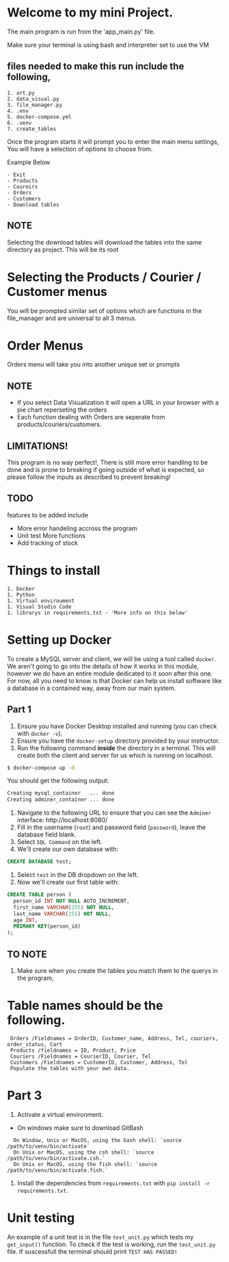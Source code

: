 # Welcome to my mini Project.

The main program is run from the 'app_main.py' file.

Make sure your terminal is using bash and interpreter set to use the VM

## files needed to make this run include the following,

```
1. art.py
2. data_visual.py
3. file_manager.py
4. .env
5. docker-compose.yml
6. .venv
7. create_tables
```

Once the program starts it will prompt you to enter the main menu settings,
You will have a selection of options to choose from.

Example Below

```
- Exit
- Products
- Coureirs
- Orders
- Customers
- Download tables
```

## NOTE

Selecting the download tables will download the tables into the same directory as project.
This will be its root

# Selecting the Products / Courier / Customer menus

You will be prompted similar set of options which are functions in the file_manager and are universal to all 3 menus.

# Order Menus

Orders menu will take you into another unique set or prompts

## NOTE

- If you select Data Visualization it will open a URL in your browser with a pie chart reperseting the orders
- Each function dealing with Orders are seperate from products/couriers/customers.

## LIMITATIONS!

This program is no way perfect!, There is still more error handling to be done and is prone to breaking if going outside of what is expected, so please follow the inputs as described to prevent breaking!

## TODO

features to be added include

- More error handeling accross the program
- Unit test More functions
- Add tracking of stock

# Things to install

```
1. Docker
1. Python
1. Virtual enviroument
1. Visual Studio Code
1. librarys in requirements.txt - 'More info on this below'
```

# Setting up Docker

To create a MySQL server and client, we will be using a tool called `docker`. We aren't going to go into the details of how it works in this module, however we do have an entire module dedicated to it soon after this one. For now, all you need to know is that Docker can help us install software like a database in a contained way, away from our main system.

## Part 1

1. Ensure you have Docker Desktop installed and running (you can check with `docker -v`).
1. Ensure you have the `docker-setup` directory provided by your instructor.
1. Run the following command **inside** the directory in a terminal. This will create both the client and server for us which is running on localhost.

```sh
$ docker-compose up -d
```

You should get the following output:

```sh
Creating mysql_container   ... done
Creating adminer_container ... done
```

1. Navigate to the following URL to ensure that you can see the `Adminer` interface: http://localhost:8080/
1. Fill in the username (`root`) and password field (`password`), leave the database field blank.
1. Select `SQL Command` on the left.
1. We'll create our own database with:

```sql
CREATE DATABASE test;
```

1. Select `test` in the DB dropdown on the left.
1. Now we'll create our first table with:

```sql
CREATE TABLE person (
  person_id INT NOT NULL AUTO_INCREMENT,
  first_name VARCHAR(255) NOT NULL,
  last_name VARCHAR(255) NOT NULL,
  age INT,
  PRIMARY KEY(person_id)
);
```

## TO NOTE

1. Make sure when you create the tables you match them to the querys in the program,

# Table names should be the following.

```
 Orders /Fieldnames = OrderID, Customer_name, Address, Tel, couriers, order_status, Cart
 Products /fieldnames = ID, Product, Price
 Couriers /Fieldnames = CourierID, Courier, Tel
 Customers /Fieldnames = CustomerID, Customer, Address, Tel
 Populate the tables with your own data.
```

# Part 3

1. Activate a virtual environment.

- On windows make sure to download GitBash

```
  On Window, Unix or MacOS, using the bash shell: `source /path/to/venv/bin/activate`
  On Unix or MacOS, using the csh shell: `source /path/to/venv/bin/activate.csh.`
  On Unix or MacOS, using the fish shell: `source /path/to/venv/bin/activate.fish.`
```

1. Install the dependencies from `requirements.txt` with `pip install -r requirements.txt`.

# Unit testing

An example of a unit test is in the file `test_unit.py` which tests my `get_input()` function.
To check if the test is working, run the `test_unit.py` file. If suscessfull the terminal should print `TEST HAS PASSED!`
